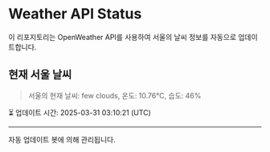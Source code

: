 
# Weather API Status

이 리포지토리는 OpenWeather API를 사용하여 서울의 날씨 정보를 자동으로 업데이트합니다.

## 현재 서울 날씨
> 서울의 현재 날씨: few clouds, 온도: 10.76°C, 습도: 46%

⏳ 업데이트 시간: 2025-03-31 03:10:21 (UTC)

---
자동 업데이트 봇에 의해 관리됩니다.
